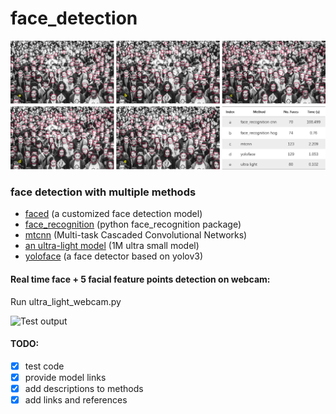 # face_detection
![samples](TestOutput/Picture2.png)
### face detection with multiple methods
- [faced](https://github.com/iitzco/faced) (a customized face detection model)
- [face_recognition](https://github.com/ageitgey/face_recognition) (python face_recognition package)
- [mtcnn](https://github.com/ipazc/mtcnn) (Multi-task Cascaded Convolutional Networks)
- [an ultra-light model](https://github.com/Linzaer/Ultra-Light-Fast-Generic-Face-Detector-1MB) (1M ultra small model)
- [yoloface](https://github.com/sthanhng/yoloface) (a face detector based on yolov3)

#### Real time face + 5 facial feature points detection on webcam:
Run ultra_light_webcam.py

![Test output](TestOutput/webcam_test.gif)

#### TODO:
- [X] test code
- [X] provide model links
- [X] add descriptions to methods
- [X] add links and references

